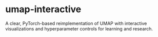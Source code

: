 # umap-interactive
A clear, PyTorch-based reimplementation of UMAP with interactive visualizations and hyperparameter controls for learning and research.

